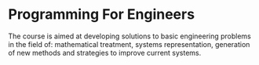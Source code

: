 # Programming For Engineers

The course is aimed at developing solutions to basic engineering problems in the field of: mathematical treatment, systems representation, generation of new methods and strategies to improve current systems.